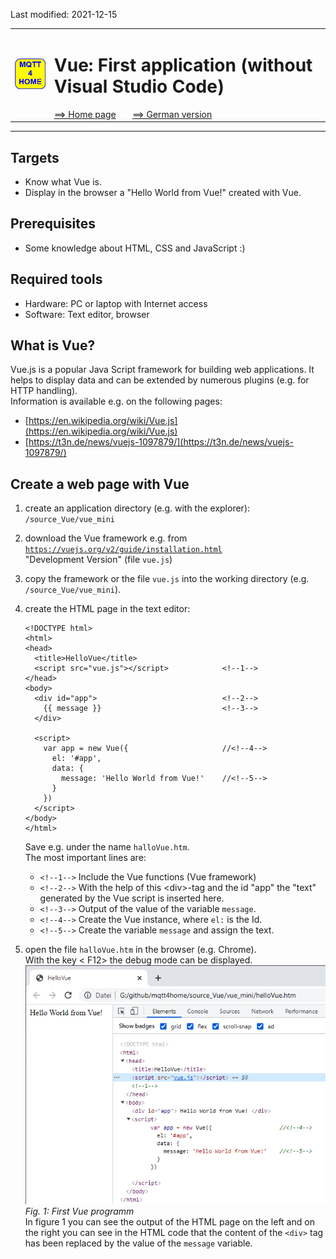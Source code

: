 Last modified: 2021-12-15 <a name="up"></a>   
<table><tr><td><img src="logo/mqtt4home_96.png"></td><td>
<h1>Vue: First application (without Visual Studio Code)</h1>
<a href="../../README.md">==> Home page</a> &nbsp; &nbsp; &nbsp; 
<a href="./LIESMICH.md">==> German version</a> &nbsp; &nbsp; &nbsp; 
</td></tr></table><hr>

## Targets
* Know what Vue is.   
* Display in the browser a "Hello World from Vue!" created with Vue.   
   

## Prerequisites
* Some knowledge about HTML, CSS and JavaScript :)

## Required tools
* Hardware: PC or laptop with Internet access
* Software: Text editor, browser

## What is Vue?
Vue.js is a popular Java Script framework for building web applications. It helps to display data and can be extended by numerous plugins (e.g. for HTTP handling).   
Information is available e.g. on the following pages:   
* [https://en.wikipedia.org/wiki/Vue.js](https://en.wikipedia.org/wiki/Vue.js)   
* [https://t3n.de/news/vuejs-1097879/](https://t3n.de/news/vuejs-1097879/)   

## Create a web page with Vue
1. create an application directory (e.g. with the explorer):   
   `/source_Vue/vue_mini`   

2. download the Vue framework e.g. from [`https://vuejs.org/v2/guide/installation.html`](https://vuejs.org/v2/guide/installation.html)   
"Development Version" (file `vue.js`)   

3. copy the framework or the file `vue.js` into the working directory (e.g. `/source_Vue/vue_mini`).   

4. create the HTML page in the text editor:   
   ```   
   <!DOCTYPE html>
   <html>
   <head>
     <title>HelloVue</title>
     <script src="vue.js"></script>            <!--1-->
   </head>
   <body>
     <div id="app">                            <!--2-->
       {{ message }}                           <!--3-->
     </div>

     <script>
       var app = new Vue({                     //<!--4-->
         el: '#app',
         data: {
           message: 'Hello World from Vue!'    //<!--5-->
         }
       })
     </script>
   </body>
   </html>
   ```   
   Save e.g. under the name `halloVue.htm`.   
   The most important lines are:   
   * `<!--1-->` Include the Vue functions (Vue framework)   
   * `<!--2-->` With the help of this &lt;div&gt;-tag and the id "app" the "text" generated by the Vue script is inserted here.   
   * `<!--3-->` Output of the value of the variable `message`.   
   * `<!--4-->` Create the Vue instance, where `el:` is the Id.   
   * `<!--5-->` Create the variable `message` and assign the text.   

5. open the file `halloVue.htm` in the browser (e.g. Chrome).   
   With the key &lt; F12&gt; the debug mode can be displayed.   
   ![First Vue program](./images/210915_HelloVue1.png "First Vue program")   
   _Fig. 1: First Vue programm_   
   In figure 1 you can see the output of the HTML page on the left and on the right you can see in the HTML code that the content of the `<div>` tag has been replaced by the value of the `message` variable.   
